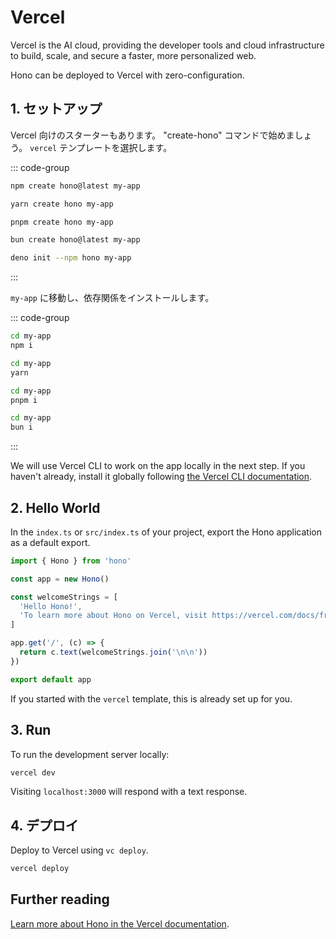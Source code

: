 # Vercel

Vercel is the AI cloud, providing the developer tools and cloud infrastructure to build, scale, and secure a faster, more personalized web.

Hono can be deployed to Vercel with zero-configuration.

## 1. セットアップ

Vercel 向けのスターターもあります。
"create-hono" コマンドで始めましょう。
`vercel` テンプレートを選択します。

::: code-group

```sh [npm]
npm create hono@latest my-app
```

```sh [yarn]
yarn create hono my-app
```

```sh [pnpm]
pnpm create hono my-app
```

```sh [bun]
bun create hono@latest my-app
```

```sh [deno]
deno init --npm hono my-app
```

:::

`my-app` に移動し、依存関係をインストールします。

::: code-group

```sh [npm]
cd my-app
npm i
```

```sh [yarn]
cd my-app
yarn
```

```sh [pnpm]
cd my-app
pnpm i
```

```sh [bun]
cd my-app
bun i
```

:::

We will use Vercel CLI to work on the app locally in the next step. If you haven't already, install it globally following [the Vercel CLI documentation](https://vercel.com/docs/cli).

## 2. Hello World

In the `index.ts` or `src/index.ts` of your project, export the Hono application as a default export.

```ts
import { Hono } from 'hono'

const app = new Hono()

const welcomeStrings = [
  'Hello Hono!',
  'To learn more about Hono on Vercel, visit https://vercel.com/docs/frameworks/hono',
]

app.get('/', (c) => {
  return c.text(welcomeStrings.join('\n\n'))
})

export default app
```

If you started with the `vercel` template, this is already set up for you.

## 3. Run

To run the development server locally:

```sh
vercel dev
```

Visiting `localhost:3000` will respond with a text response.

## 4. デプロイ

Deploy to Vercel using `vc deploy`.

```sh
vercel deploy
```

## Further reading

[Learn more about Hono in the Vercel documentation](https://vercel.com/docs/frameworks/backend/hono).
